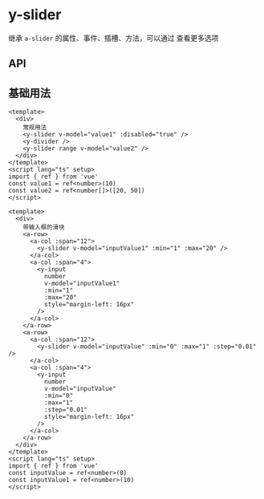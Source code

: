 # y-slider

<a-btn label="a-slider" href="https://next.antdv.com/components/slider-cn" />

继承 `a-slider` 的属性、事件、插槽、方法，可以通过 <y-link blank label="a-slider" href="https://next.antdv.com/components/slider-cn" /> 查看更多选项

## API

## 基础用法

```vue demo
<template>
  <div>
    常规用法
    <y-slider v-model="value1" :disabled="true" />
    <y-divider />
    <y-slider range v-model="value2" />
  </div>
</template>
<script lang="ts" setup>
import { ref } from 'vue'
const value1 = ref<number>(10)
const value2 = ref<number[]>([20, 50])
</script>
```

```vue demo
<template>
  <div>
    带输入框的滑块
    <a-row>
      <a-col :span="12">
        <y-slider v-model="inputValue1" :min="1" :max="20" />
      </a-col>
      <a-col :span="4">
        <y-input
          number
          v-model="inputValue1"
          :min="1"
          :max="20"
          style="margin-left: 16px"
        />
      </a-col>
    </a-row>
    <a-row>
      <a-col :span="12">
        <y-slider v-model="inputValue" :min="0" :max="1" :step="0.01" />
      </a-col>
      <a-col :span="4">
        <y-input
          number
          v-model="inputValue"
          :min="0"
          :max="1"
          :step="0.01"
          style="margin-left: 16px"
        />
      </a-col>
    </a-row>
  </div>
</template>
<script lang="ts" setup>
import { ref } from 'vue'
const inputValue = ref<number>(0)
const inputValue1 = ref<number>(10)
</script>
```
